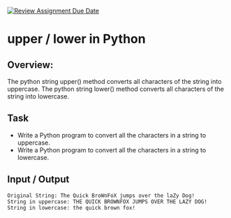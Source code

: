 [![Review Assignment Due Date](https://classroom.github.com/assets/deadline-readme-button-24ddc0f5d75046c5622901739e7c5dd533143b0c8e959d652212380cedb1ea36.svg)](https://classroom.github.com/a/YKcR-szQ)
# upper / lower in Python

## Overview:

The python string upper() method converts all characters of the string into uppercase.
The python string lower() method converts all characters of the string into lowercase.

## Task 
* Write a Python program to convert all the characters in a string to uppercase.
* Write a Python program to convert all the characters in a string to lowercase.

## Input / Output
```
Original String: The Quick BroWnFoX jumps over the laZy Dog!  
String in uppercase: THE QUICK BROWNFOX JUMPS OVER THE LAZY DOG!  
String in lowercase: the quick brown fox!  
```
